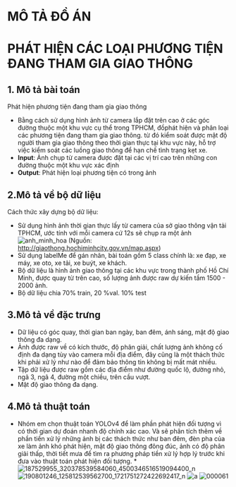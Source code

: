 # MÔ TẢ ĐỒ ÁN
# PHÁT HIỆN CÁC LOẠI PHƯƠNG TIỆN ĐANG THAM GIA GIAO THÔNG
## 1. Mô tả bài toán
Phát hiện phương tiện đang tham gia giao thông

* Bằng cách sử dụng hình ảnh từ camera lắp đặt trên cao ở các góc đường thuộc một khu vực cụ thể trong TPHCM, đồphát hiện và phân loại các phương tiện đang tham gia giao thông.
từ đó kiểm soát được mật độ người tham gia giao thông theo thời gian thực tại khu vực này, hỗ trợ việc kiểm soát các luồng giao thông để hạn chế tình trạng kẹt xe.
* **Input**: Ảnh chụp từ camera được đặt tại các vị trí cao trên những con đường thuộc một khu vực xác định
* **Output**: Phát hiện loại phương tiện có trong ảnh

## 2.Mô tả về bộ dữ liệu
Cách thức xây dựng bộ dữ liệu:
* Sử dụng hình ảnh thời gian thực lấy từ camera của sở giao thông vận tải TPHCM, ước tính với mỗi camera cứ 12s sẽ chụp ra một ảnh
![anh_minh_hoa](https://user-images.githubusercontent.com/80096230/120655439-e1676200-c4ac-11eb-905b-67d5562120e4.png)
(Nguồn: http://giaothong.hochiminhcity.gov.vn/map.aspx)
* Sử dụng labelMe để gán nhãn, bài toán gồm 5 class chính là: xe đạp, xe máy, xe oto, xe tải, xe buýt, xe khách.
* Bộ dữ liệu là hình ảnh giao thông tại các khu vực trong thành phố Hồ Chí Minh, được quay từ trên cao, số lượng ảnh được raw dự kiến tầm 1500 - 2000 ảnh.
* Bộ dữ liệu chia 70% train, 20 %val. 10% test
## 3.Mô tả về đặc trưng
* Dữ liệu có góc quay, thời gian ban ngày, ban đêm, ánh sáng, mật độ giao thông đa dạng. 
* Ảnh được raw về có kích thước, độ phân giải, chất lượng ảnh không cố định đa dạng tùy vào camera mỗi địa điểm, đây cũng là một thách thức khi phải xử lý như nào để đảm bảo thông tin không bị mất mát nhiều.
* Tập dữ liệu được raw gồm các địa điểm như đường quốc lộ, đường nhỏ, ngã 3, ngã 4, đường một chiều, trên cầu vượt.
* Mật độ giao thông đa dạng.
## 4.Mô tả thuật toán
* Nhóm em chọn thuật toán YOLOv4 để làm phần phát hiện đối tượng vì có thời gian dự đoán nhanh độ chính xác cao. Và sẽ phân tích thêm về phần tiền xử lý những ảnh bị các thách thức như ban đêm, đèn pha của xe làm ảnh khó phát hiện, mật độ giao thông đông đúc, ảnh có độ phân giải thấp, thời tiết mưa để tìm ra phương pháp tiền xử lý hợp lý trước khi đưa vào thuật toán phát hiện đối tượng.
*![187529955_320378539584060_4500346516519094400_n](https://user-images.githubusercontent.com/64973267/120692734-5dc06c00-c4d2-11eb-8cf2-9e28bb5c327e.png)
![190801246_125812539562700_1721751272422692417_n](https://user-images.githubusercontent.com/64973267/120692742-6022c600-c4d2-11eb-9d52-860920e94389.png)
![a](https://user-images.githubusercontent.com/64973267/120692753-631db680-c4d2-11eb-8138-9185ca864bb6.png)
![000061](https://user-images.githubusercontent.com/64973267/120728531-55ceef00-c507-11eb-99d5-59400d6ae9e6.jpg)

